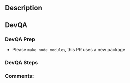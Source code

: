 ## Description
<!-- Add a bulleted list of items changed or added -->



## DevQA

### DevQA Prep
<!-- Delete items that do not apply. -->
- Please `make node_modules`, this PR uses a new package


### DevQA Steps
<!-- Fill in steps to DevQA this PR here -->



### Comments:
<!-- Any other comments you want to include for reviewers. -->


